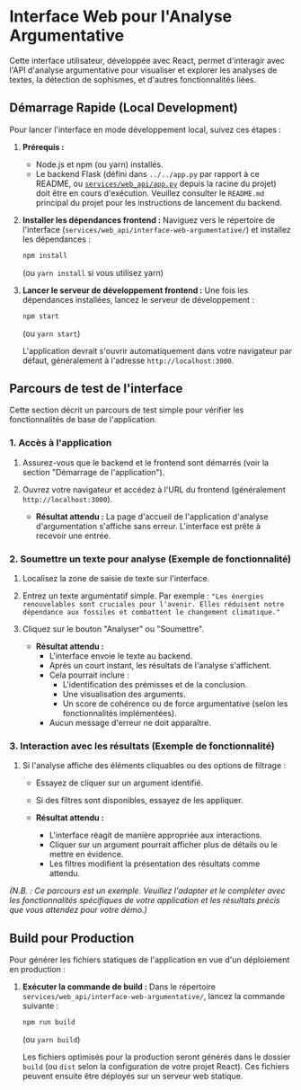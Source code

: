 # Interface Web pour l'Analyse Argumentative

Cette interface utilisateur, développée avec React, permet d'interagir avec l'API d'analyse argumentative pour visualiser et explorer les analyses de textes, la détection de sophismes, et d'autres fonctionnalités liées.

## Démarrage Rapide (Local Development)

Pour lancer l'interface en mode développement local, suivez ces étapes :

1.  **Prérequis :**
    *   Node.js et npm (ou yarn) installés.
    *   Le backend Flask (défini dans `../../app.py` par rapport à ce README, ou [`services/web_api/app.py`](./services/web_api/app.py:1) depuis la racine du projet) doit être en cours d'exécution. Veuillez consulter le `README.md` principal du projet pour les instructions de lancement du backend.

2.  **Installer les dépendances frontend :**
    Naviguez vers le répertoire de l'interface (`services/web_api/interface-web-argumentative/`) et installez les dépendances :
    ```bash
    npm install
    ```
    (ou `yarn install` si vous utilisez yarn)

3.  **Lancer le serveur de développement frontend :**
    Une fois les dépendances installées, lancez le serveur de développement :
    ```bash
    npm start
    ```
    (ou `yarn start`)

    L'application devrait s'ouvrir automatiquement dans votre navigateur par défaut, généralement à l'adresse `http://localhost:3000`.

## Parcours de test de l'interface

Cette section décrit un parcours de test simple pour vérifier les fonctionnalités de base de l'application.

### 1. Accès à l'application
1.  Assurez-vous que le backend et le frontend sont démarrés (voir la section "Démarrage de l'application").
2.  Ouvrez votre navigateur et accédez à l'URL du frontend (généralement `http://localhost:3000`).

    *   **Résultat attendu :** La page d'accueil de l'application d'analyse d'argumentation s'affiche sans erreur. L'interface est prête à recevoir une entrée.

### 2. Soumettre un texte pour analyse (Exemple de fonctionnalité)
1.  Localisez la zone de saisie de texte sur l'interface.
2.  Entrez un texte argumentatif simple. Par exemple :
    `"Les énergies renouvelables sont cruciales pour l'avenir. Elles réduisent notre dépendance aux fossiles et combattent le changement climatique."`
3.  Cliquez sur le bouton "Analyser" ou "Soumettre".

    *   **Résultat attendu :**
        *   L'interface envoie le texte au backend.
        *   Après un court instant, les résultats de l'analyse s'affichent.
        *   Cela pourrait inclure :
            *   L'identification des prémisses et de la conclusion.
            *   Une visualisation des arguments.
            *   Un score de cohérence ou de force argumentative (selon les fonctionnalités implémentées).
        *   Aucun message d'erreur ne doit apparaître.

### 3. Interaction avec les résultats (Exemple de fonctionnalité)
1.  Si l'analyse affiche des éléments cliquables ou des options de filtrage :
    *   Essayez de cliquer sur un argument identifié.
    *   Si des filtres sont disponibles, essayez de les appliquer.

    *   **Résultat attendu :**
        *   L'interface réagit de manière appropriée aux interactions.
        *   Cliquer sur un argument pourrait afficher plus de détails ou le mettre en évidence.
        *   Les filtres modifient la présentation des résultats comme attendu.

*(N.B. : Ce parcours est un exemple. Veuillez l'adapter et le compléter avec les fonctionnalités spécifiques de votre application et les résultats précis que vous attendez pour votre démo.)*
## Build pour Production

Pour générer les fichiers statiques de l'application en vue d'un déploiement en production :

1.  **Exécuter la commande de build :**
    Dans le répertoire `services/web_api/interface-web-argumentative/`, lancez la commande suivante :
    ```bash
    npm run build
    ```
    (ou `yarn build`)

    Les fichiers optimisés pour la production seront générés dans le dossier `build` (ou `dist` selon la configuration de votre projet React). Ces fichiers peuvent ensuite être déployés sur un serveur web statique.
